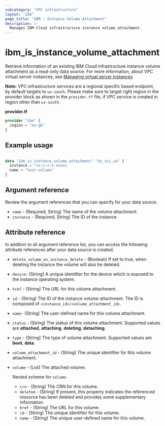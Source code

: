 ```yaml
---
subcategory: "VPC infrastructure"
layout: "ibm"
page_title: "IBM : Instance Volume Attachment"
description: |-
  Manages IBM Cloud infrastructure instance volume attachment.
---
```


# ibm_is_instance_volume_attachment
Retrieve information of an existing IBM Cloud infrastructure instance volume attachment as a read-only data source. For more information, about VPC virtual server instances, see [Managing virtual server instances](https://cloud.ibm.com/docs/vpc?topic=vpc-managing-virtual-server-instances).

**Note:** 
VPC infrastructure services are a regional specific based endpoint, by default targets to `us-south`. Please make sure to target right region in the provider block as shown in the `provider.tf` file, if VPC service is created in region other than `us-south`.

**provider.tf**

```terraform
provider "ibm" {
  region = "eu-gb"
}
```

## Example usage

```terraform

data "ibm_is_instance_volume_attachment" "ds_vsi_va" {
  instance = "xx-x-x-x-xxxxx
  name = "test-volume"
}

```

## Argument reference
Review the argument references that you can specify for your data source.

- `name` - (Required, String) The name of the volume attachment.
- `instance` - (Required, String) The ID of the instance.

## Attribute reference
In addition to all argument reference list, you can access the following attribute references after your data source is created.

- `delete_volume_on_instance_delete` - (Boolean) If set to true, when deleting the instance the volume will also be deleted.
- `device`-  (String) A unique identifier for the device which is exposed to the instance operating system.
- `href` - (String) The URL for this volume attachment.
- `id` - (String) The ID of the instance volume attachment. The ID is composed of `<instance_id>/<volume_attachment_id>`.
- `name`-  (String) The user-defined name for this volume attachment.
- `status` - (String) The status of this volume attachment. Supported values are **attached**, **attaching**, **deleting**, **detaching**.
- `type` - (String) The type of volume attachment. Supported values are **boot**, **data**.
- `volume_attachment_id` - (String) The unique identifier for this volume attachment.
- `volume` - (List) The attached volume.

  Nested scheme for `volume`:
  - `crn` - (String) The CRN for this volume.
  - `deleted` - (String) If present, this property indicates the referenced resource has been deleted and provides some supplementary information.
  - `href` - (String) The URL for this volume.
  - `id` - (String) The unique identifier for this volume.
  - `name` - (String) The unique user-defined name for this volume.
